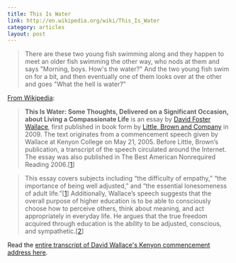 ```yaml
---
title: This Is Water
link: http://en.wikipedia.org/wiki/This_Is_Water
category: articles
layout: post
---
```


> There are these two young fish swimming along and they happen to meet an older
> fish swimming the other way, who nods at them and says "Morning, boys. How's
> the water?" And the two young fish swim on for a bit, and then eventually one
> of them looks over at the other and goes "What the hell is water?"

[From Wikipedia][5]:

> **This Is Water: Some Thoughts, Delivered on a Significant Occasion, about
> Living a Compassionate Life** is an essay by [David Foster Wallace][1], first
> published in book form by [Little, Brown and Company][2] in 2009. The text
> originates from a commencement speech given by Wallace at Kenyon College on
> May 21, 2005. Before Little, Brown’s publication, a transcript of the speech
> circulated around the Internet. The essay was also published in The Best
> American Nonrequired Reading 2006.[[1][3]]

> This essay covers subjects including “the difficulty of empathy,” “the
> importance of being well adjusted,” and “the essential lonesomeness of adult
> life.”[[1][3]] Additionally, Wallace’s speech suggests that the overall purpose of
> higher education is to be able to consciously choose how to perceive others,
> think about meaning, and act appropriately in everyday life. He argues that
> the true freedom acquired through education is the ability to be adjusted,
> conscious, and sympathetic.[[2][4]]

Read the [entire transcript of David Wallace's Kenyon commencement address
here][6].


[1]: http://en.wikipedia.org/wiki/David_Foster_Wallace
[2]: http://en.wikipedia.org/wiki/Little,_Brown_and_Company
[3]: http://en.wikipedia.org/wiki/This_Is_Water#cite_note-Bissell-1
[4]: http://en.wikipedia.org/wiki/This_Is_Water#cite_note-2
[5]: http://en.wikipedia.org/wiki/This_Is_Water
[6]: /files/content/article/2013/05/transcript_2005_kenyon_commencement_address.pdf
[7]: http://web.ics.purdue.edu/~drkelly/DFWKenyonAddress2005.pdf
